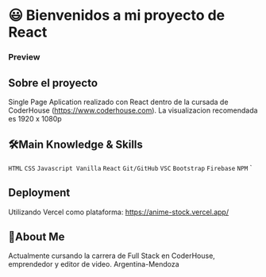 # :smiley: Bienvenidos a mi proyecto de React
### Preview


## Sobre el proyecto
Single Page Aplication realizado con React dentro de la cursada de CoderHouse (https://www.coderhouse.com). La visualizacion recomendada es 1920 x 1080p


## :hammer_and_wrench:Main Knowledge & Skills

`
HTML
`
`
CSS
`
`
Javascript Vanilla
`
`
React
`
`
Git/GitHub
`
`
VSC
`
`
Bootstrap
`
`
Firebase
`
`
NPM
`
`

## Deployment
Utilizando Vercel como plataforma: https://anime-stock.vercel.app/

## :rocket:About Me
Actualmente cursando la carrera de Full Stack en CoderHouse, emprendedor y editor de video. Argentina-Mendoza